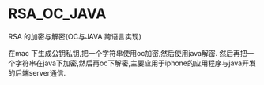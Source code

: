 RSA_OC_JAVA
===========

RSA 的加密与解密(OC与JAVA 跨语言实现)

在mac 下生成公钥私钥,把一个字符串使用oc加密,然后使用java解密.
然后再把一个字符串在java下加密,然后再oc下解密,主要应用于iphone的应用程序与java开发的后端server通信.
